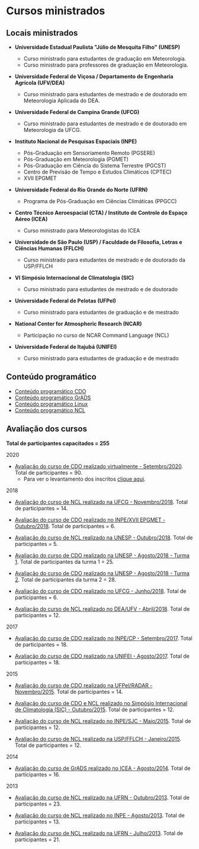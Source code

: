 Cursos ministrados
==================

## Locais ministrados

+ **Universidade Estadual Paulista  "Júlio de Mesquita Filho" (UNESP)**
  + Curso ministrado para estudantes de graduação em Meteorologia.  
  + Curso ministrado para professores de graduação em Meteorologia.

+ **Universidade Federal de Viçosa / Departamento de Engenharia Agrícola (UFV/DEA)**
  + Curso ministrado para estudantes de mestrado e de doutorado em Meteorologia Aplicada do DEA.

+ **Universidade Federal de Campina Grande (UFCG)**
  + Curso ministrado para estudantes de mestrado e de doutorado em Meteorologia da UFCG.

+ **Instituto Nacional de Pesquisas Espaciais (INPE)** 
  + Pós-Graduação em Sensoriamento Remoto (PGSERE)  
  + Pós-Graduação em Meteorologia (PGMET)
  + Pós-Graduação em Ciência do Sistema Terrestre (PGCST)
  + Centro de Previsão de Tempo e Estudos Climáticos (CPTEC) 
  + XVII EPGMET

+ **Universidade Federal do Rio Grande do Norte (UFRN)**
  + Programa de Pós-Graduação em Ciências Climáticas (PPGCC)

+ **Centro Técnico Aeroespacial (CTA) / Instituto de Controle do Espaço Aéreo (ICEA)**
  + Curso ministrado para Meteorologistas do ICEA

+ **Universidade de São Paulo (USP) / Faculdade de Filosofia, Letras e Ciências Humanas (FFLCH)**
  + Curso ministrado para estudantes de mestrado e de doutorado da USP/FFLCH

+ **VI Simpósio Internacional de Climatologia (SIC)**
  + Curso ministrado para estudantes de mestrado e de doutorado

+ **Universidade Federal de Pelotas (UFPel)**
  + Curso ministrado para estudantes de graduação e de mestrado

+ **National Center for Atmospheric Research (NCAR)**
  + Participação no curso de NCAR Command Language (NCL)

+ **Universidade Federal de Itajubá (UNIFEI)**
  + Curso ministrado para estudantes de graduação e de mestrado

## Conteúdo programático

+ [Conteúdo programático CDO](https://drive.google.com/open?id=1Lm5cdXUaOt8v7yn6-Go4gjd9DccDKYJk)
+ [Conteúdo programático GrADS](https://drive.google.com/open?id=1CK40LeAYGzYZPz8Oz8C22LgMvlecObSs)
+ [Conteúdo programático Linux](https://drive.google.com/open?id=1tKMjxGjzQmvgP4zE5jS3UrsyXvgATY65)
+ [Conteúdo programático NCL](https://drive.google.com/open?id=1hs_3-qfPBKojYgCC68KIK5s4rELvoNsL)


## Avaliação dos cursos

**Total de participantes capacitados = 255**

2020

+ [Avaliação do curso de CDO realizado virtualmente - Setembro/2020](...). Total de participantes = 90.
  + Para ver o levantamento dos inscritos [clique aqui](https://drive.google.com/file/d/1hazZpPBzSF7G0R095smo7WvV_Q8UuNr4/view?usp=sharing).

2018

+ [Avaliação do curso de NCL realizado na UFCG - Novembro/2018](https://drive.google.com/file/d/1EQVWaXJs5Zcu_uLksCVQzCSrMkq9EVAe/view). Total de participantes = 14.

+ [Avaliação do curso de CDO realizado no INPE/XVII EPGMET - Outubro/2018](https://drive.google.com/open?id=1VliBm-pm_TAImfF4jiGkZkSQS0yXbP1Z). Total de participantes = 6.

+ [Avaliação do curso de NCL realizado na UNESP - Outubro/2018](https://drive.google.com/file/d/1Stiv_gV3kIElLBeAxnKHHHwZi6muLlUE/view?usp=sharing). Total de participantes = 5.

+ [Avaliação do curso de CDO realizado na UNESP - Agosto/2018 - Turma 1](https://drive.google.com/file/d/1xphrLD1aq59-vGykKAc73RUJq8MXLGNI/view?usp=sharing). Total de participantes da turma 1 = 25.

+ [Avaliação do curso de CDO realizado na UNESP - Agosto/2018 - Turma 2](https://drive.google.com/file/d/1vfSdZEdAsH756ajSm3mRNZYo86yNVNGL/view?usp=sharing). Total de participantes da turma 2 = 28.

+ [Avaliação do curso de CDO realizado no UFCG - Junho/2018](https://drive.google.com/file/d/1L67SweYyzMEtHM74fIpqRszPNJ2wE_ia/view?usp=sharing). Total de participantes = 6.

+ [Avaliação do curso de NCL realizado no DEA/UFV - Abril/2018](https://drive.google.com/open?id=1iI21lY-3VjN8fiEuKuZRl7syYQgR_hTA). Total de participantes = 12.

2017

+ [Avaliação do curso de CDO realizado no INPE/CP - Setembro/2017](https://drive.google.com/open?id=1C8fo97qkVeZPDZPooXfqfh0kGDYv4akA). Total de participantes = 18.

+ [Avaliação do curso de CDO realizado na UNIFEI - Agosto/2017](https://drive.google.com/open?id=1V6hjFo5Z9uqlPcqbqrYAbUgWug9WZp_g). Total de participantes = 18.

2015

+ [Avaliação do curso de CDO realizado na UFPel/RADAR - Novembro/2015](https://drive.google.com/open?id=1WBQ1jw1EhoVEXpC5SW_30jrc35CSgNSm). Total de participantes = 14.

+ [Avaliação do curso de CDO e NCL realizado no Simpósio Internacional de Climatologia (SIC) - Outubro/2015](https://drive.google.com/open?id=1xrpwSs1yV7E1fNvv_215KsnbTJLiXi2e). Total de participantes = 12.

+ [Avaliação do curso de NCL realizado no INPE/SJC - Maio/2015](https://drive.google.com/open?id=1GRXoVrc3yPlVlmPufn3o7M-mpKJGGMqB). Total de participantes = 12.

+ [Avaliação do curso de NCL realizado na USP/FFLCH - Janeiro/2015](https://drive.google.com/open?id=1FSg-Gk-PXeNoRPnfeED2R8kSAjeRZeNo). Total de participantes = 12.


2014


+ [Avaliação do curso de GrADS realizado no ICEA - Agosto/2014](https://drive.google.com/open?id=165FuaEPFf-TjzQuSIze9ieNledelzRc3). Total de participantes = 16.

2013

+ [Avaliação do curso de NCL realizado na UFRN - Outubro/2013](https://drive.google.com/open?id=1t-mQokHlff2GKtmXh80rABDXg0ZPALMh). Total de participantes = 23.

+ [Avaliação do curso de NCL realizado no INPE - Agosto/2013](https://drive.google.com/open?id=1-c3H9seDsZxYRU2alHdPFe0tiflIXwEQ). Total de participantes = 13.

+ [Avaliação do curso de NCL realizado na UFRN - Julho/2013](https://drive.google.com/open?id=1cjErZ7TlDrNGkXp3mqdZRkWAnuP42YMK). Total de participantes = 21.



